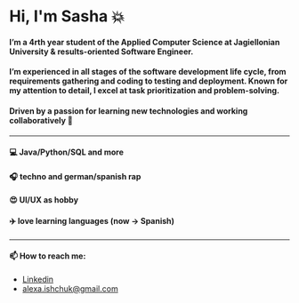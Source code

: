 # **Hi, I'm Sasha :boom:**
#### I’m a 4rth year student of the Applied Computer Science at Jagiellonian University & results-oriented Software Engineer.
#### I’m experienced in all stages of the software development life cycle, from requirements gathering and coding to testing and deployment. Known for my attention to detail, I excel at task prioritization and problem-solving. 
#### Driven by a passion for learning new technologies and working collaboratively 🤝

---
#### :computer: Java/Python/SQL and more
#### :headphones: techno and german/spanish rap
#### :heart_eyes: UI/UX as hobby
#### :airplane: love learning languages (now -> Spanish)

---
#### 📫 How to reach me: 
- [Linkedin](https://www.linkedin.com/in/sasha-ishchuk/)
- alexa.ishchuk@gmail.com

<!---
sasha-ishchuk/sasha-ishchuk is a ✨ special ✨ repository because its `README.md` (this file) appears on your GitHub profile.
You can click the Preview link to take a look at your changes.
--->
